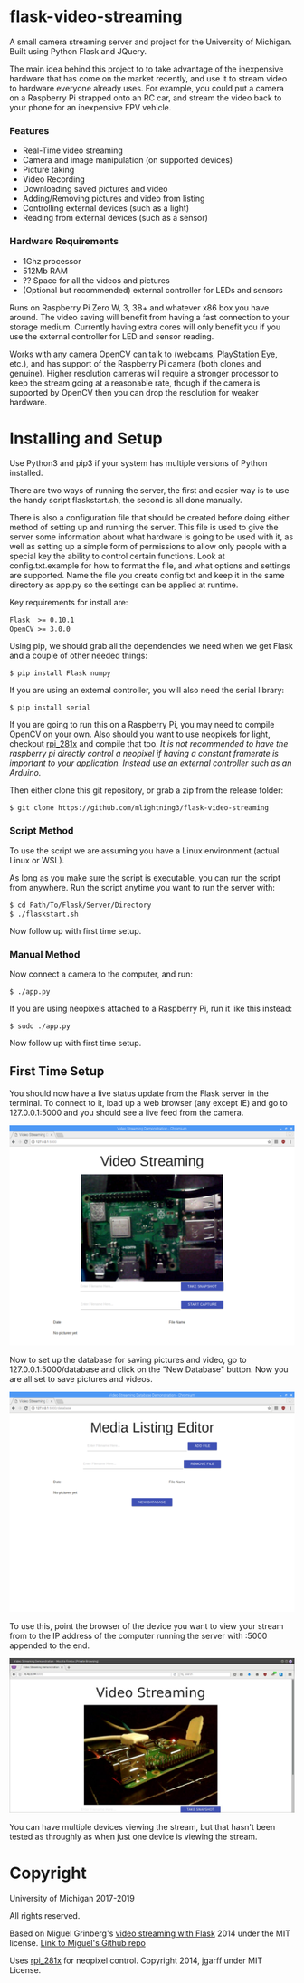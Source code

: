 flask-video-streaming
=====================
A small camera streaming server and project for the University of Michigan. Built using
Python Flask and JQuery.

The main idea behind this project to to take advantage of the inexpensive hardware that
has come on the market recently, and use it to stream video to hardware everyone already
uses. For example, you could put a camera on a Raspberry Pi strapped onto an RC car, and
stream the video back to your phone for an inexpensive FPV vehicle.

### Features

* Real-Time video streaming
* Camera and image manipulation (on supported devices)
* Picture taking
* Video Recording
* Downloading saved pictures and video
* Adding/Removing pictures and video from listing
* Controlling external devices (such as a light)
* Reading from external devices (such as a sensor)

### Hardware Requirements

* 1Ghz processor
* 512Mb RAM
* ?? Space for all the videos and pictures
* (Optional but recommended) external controller for LEDs and sensors

Runs on Raspberry Pi Zero W, 3, 3B+ and whatever x86 box you have around. The video
saving will benefit from having a fast connection to your storage medium. Currently
having extra cores will only benefit you if you use the external controller for LED
and sensor reading.

Works with any camera OpenCV can talk to (webcams, PlayStation Eye, etc.), and
has support of the Raspberry Pi camera (both clones and genuine).
Higher resolution cameras will require a stronger processor to keep the stream going
at a reasonable rate, though if the camera is supported by OpenCV then you can drop the
resolution for weaker hardware.

Installing and Setup
====================
Use Python3 and pip3 if your system has multiple versions of Python installed.

There are two ways of running the server, the first and easier way
is to use the handy script flaskstart.sh, the second is all done manually.

There is also a configuration file that should be created before doing either
method of setting up and running the server. This file is used to give the server
some information about what hardware is going to be used with it, as well as
setting up a simple form of permissions to allow only people with a special key
the ability to control certain functions. Look at config.txt.example for how to
format the file, and what options and settings are supported. Name the file you
create config.txt and keep it in the same directory as app.py so the settings
can be applied at runtime.

Key requirements for install are:

```
Flask  >= 0.10.1
OpenCV >= 3.0.0
```

Using pip, we should grab all the dependencies we need when we get Flask and a
couple of other needed things:

```
$ pip install Flask numpy
```

If you are using an external controller, you will also need the serial library:

```
$ pip install serial
```

If you are going to run this on a Raspberry Pi, you may need to compile OpenCV
on your own. Also should you want to use neopixels for light, checkout
[rpi_281x](https://github.com/jgarff/rpi_ws281x) and compile that too.
*It is not recommended to have the raspberry pi directly control a neopixel if
having a constant framerate is important to your application. Instead use an
external controller such as an Arduino.*

Then either clone this git repository, or grab a zip from the release folder:

```
$ git clone https://github.com/mlightning3/flask-video-streaming
```

### Script Method

To use the script we are assuming you have a Linux environment (actual
Linux or WSL).

As long as you make sure the script is executable, you can run the script from
anywhere. Run the script anytime you want to run the server with:

```
$ cd Path/To/Flask/Server/Directory
$ ./flaskstart.sh
```

Now follow up with first time setup.

### Manual Method

Now connect a camera to the computer, and run:

```
$ ./app.py
```

If you are using neopixels attached to a Raspberry Pi, run it like this instead:

```
$ sudo ./app.py
```

Now follow up with first time setup.

## First Time Setup

You should now have a live status update from the Flask server in the terminal.
To connect to it, load up a web browser (any except IE) and go to 127.0.0.1:5000
and you should see a live feed from the camera.

![Connecting locally on Raspberry Pi](documentation/images/connect_local.png)

Now to set up the database for saving pictures and video, go to 127.0.0.1:5000/database
and click on the "New Database" button. Now you are all set to save pictures and videos.

![Setting up database](documentation/images/database_editor.png)

To use this, point the browser of the device you want to view your stream from
to the IP address of the computer running the server with :5000 appended to the end.

![Connecting remotely](documentation/images/connect_remote.jpeg)

You can have multiple devices viewing the stream, but that hasn't been tested as
throughly as when just one device is viewing the stream.

Copyright
=========
University of Michigan 2017-2019

All rights reserved.

Based on Miguel Grinberg's [video streaming with Flask](http://blog.miguelgrinberg.com/post/video-streaming-with-flask) 2014 under the MIT license.
[Link to Miguel's Github repo](https://github.com/miguelgrinberg/flask-video-streaming)

Uses [rpi_281x](https://github.com/jgarff/rpi_ws281x) for neopixel control. Copyright 2014, jgarff under MIT License.
